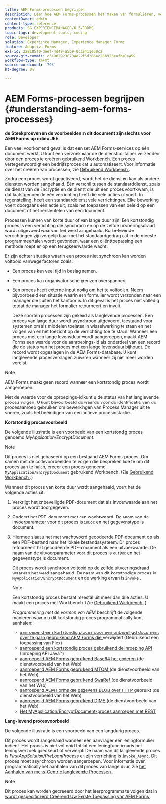```yaml
---
title: AEM Forms-processen begrijpen
description: Leer hoe AEM Forms-processen het maken van formulieren, verzenden, gegevensverwerking, validatie, integratie, workflowautomatisering en uitvoerbeheer omvatten.
contentOwner: admin
content-type: reference
products: SG_EXPERIENCEMANAGER/6.5/FORMS
topic-tags: development-tools, coding
role: Developer
solution: Experience Manager, Experience Manager Forms
feature: Adaptive Forms
exl-id: 228185f0-deef-4d49-a5b9-0c19411e30c2
source-git-commit: c3e9029236734e22f5d266ac26b923eafbe0a459
workflow-type: tm+mt
source-wordcount: '793'
ht-degree: 0%

---
```


# AEM Forms-processen begrijpen {#understanding-aem-forms-processes}

**de Steekproeven en de voorbeelden in dit document zijn slechts voor AEM Forms op milieu JEE.**

Een veel voorkomend geval is dat een set AEM Forms-services op één document werkt. U kunt een verzoek naar de de dienstcontainer verzenden door een proces te creëren gebruikend Workbench. Een proces vertegenwoordigt een bedrijfsproces dat u automatiseert. Voor informatie over het creëren van processen, zie [ Gebruikend Workbench ](https://www.adobe.com/go/learn_aemforms_workbench_63).

Zodra een proces wordt geactiveerd, wordt het de dienst en kan als andere diensten worden aangehaald. Één verschil tussen de standaarddienst, zoals de dienst van de Encryptie en de dienst die uit een proces voortkwam, is dat laatstgenoemde één verrichting heeft die vele acties uitvoert. In tegenstelling, heeft een standaarddienst vele verrichtingen. Elke bewerking voert doorgaans één actie uit, zoals het toepassen van een beleid op een document of het versleutelen van een document.

Processen kunnen van korte duur of van lange duur zijn. Een kortstondig proces is een verrichting die synchroon en op de zelfde uitvoeringsdraad wordt uitgevoerd waarvan het werd aangehaald. Korte-levende verrichtingen zijn vergelijkbaar met het standaardgedrag dat in de meeste programmeertalen wordt gevonden, waar een cliënttoepassing een methode roept en op een terugkeerwaarde wacht.

Er zijn echter situaties waarin een proces niet synchroon kan worden voltooid vanwege factoren zoals:

* Een proces kan veel tijd in beslag nemen.
* Een proces kan organisatorische grenzen overspannen.
* Een proces heeft externe input nodig om het te voltooien. Neem bijvoorbeeld een situatie waarin een formulier wordt verzonden naar een manager die buiten het kantoor is. In dit geval is het proces niet volledig totdat de manager het formulier retourneert en invult.

  Deze soorten processen zijn gekend als langlevende processen. Een proces van lange duur wordt asynchroon uitgevoerd, toestaand voor systemen om als middelen toelaten in wisselwerking te staan en het volgen van en het toezicht op de verrichting toe te staan. Wanneer een proces met een lange levensduur wordt aangeroepen, maakt AEM Forms een waarde voor de aanroepings-id als onderdeel van een record die de status van het proces met een lange levensduur bijhoudt. De record wordt opgeslagen in de AEM Forms-database. U kunt langlevende procesverslagen zuiveren wanneer zij niet meer worden vereist.

>[!NOTE]
>
>AEM Forms maakt geen record wanneer een kortstondig proces wordt aangeroepen.

Met de waarde voor de oproepings-id kunt u de status van het langlevende proces volgen. U kunt bijvoorbeeld de waarde voor de identificatie van de procesaanroep gebruiken om bewerkingen van Process Manager uit te voeren, zoals het beëindigen van een actieve procesinstantie.

**Kortstondig procesvoorbeeld**

De volgende illustratie is een voorbeeld van een kortstondig proces genoemd *MyApplication/EncryptDocument*.

>[!NOTE]
>
>Dit proces is niet gebaseerd op een bestaand AEM Forms-proces. Om samen met de codevoorbeelden te volgen die bespreken hoe te om dit proces aan te halen, creeer een proces genoemd `MyApplication/EncryptDocument` gebruikend Workbench. (Zie [ Gebruikend Workbench ](https://www.adobe.com/go/learn_aemforms_workbench_63).)

Wanneer dit proces van korte duur wordt aangehaald, voert het de volgende acties uit:

1. Verkrijgt het onbeveiligde PDF-document dat als invoerwaarde aan het proces wordt doorgegeven.
1. Codeert het PDF-document met een wachtwoord. De naam van de invoerparameter voor dit proces is `inDoc` en het gegevenstype is document.
1. Hiermee slaat u het met wachtwoord gecodeerde PDF-document op als een PDF-bestand naar het lokale bestandssysteem. Dit proces retourneert het gecodeerde PDF-document als een uitvoerwaarde. De naam van de uitvoerparameter voor dit proces is `outDoc` en het gegevenstype is document.

   Dit proces wordt synchroon voltooid op de zelfde uitvoeringsdraad waarvan het werd aangehaald. De naam van dit kortstondige proces is `MyApplication/EncryptDocument` en de werking ervan is `invoke` .

   >[!NOTE]
   >
   >Een kortstondig proces bestaat meestal uit meer dan drie acties. U maakt een proces met Workbench. (Zie [ Gebruikend Workbench ](https://www.adobe.com/go/learn_aemforms_workbench_63).)

   *Programmering met de vormen van AEM* beschrijft de volgende manieren waarin u dit kortstondig proces programmatically kunt aanhalen:

   * [ aanroepend een kortstondig proces door een onbeveiligd document over te gaan gebruikend AEM Forms die ](/help/forms/developing/invoking-aem-forms-using-remoting.md#invoking-a-short-lived-process-by-passing-an-unsecure-document-using-remoting) verwijdert (Gebruikend een toepassing van Flex)
   * [ aanroepend een kortstondig proces gebruikend de Inroeping API ](/help/forms/developing/invoking-aem-forms-using-java.md#invoking-a-short-lived-process-using-the-invocation-api) (Inroeping API Java™)
   * [ aanroepend AEM Forms gebruikend Base64 het coderen ](/help/forms/developing/invoking-aem-forms-using-web.md#invoking-aem-forms-using-base64-encoding) (de dienstvoorbeeld van het Web)
   * [ aanroepend AEM Forms gebruikend MTOM ](/help/forms/developing/invoking-aem-forms-using-web.md#invoking-aem-forms-using-mtom) (de dienstvoorbeeld van het Web)
   * [ aanroepend AEM Forms gebruikend SwaRef ](/help/forms/developing/invoking-aem-forms-using-web.md#invoking-aem-forms-using-swaref) (de dienstvoorbeeld van het Web)
   * [ aanroepend AEM Forms die gegevens BLOB over HTTP ](/help/forms/developing/invoking-aem-forms-using-web.md#invoking-aem-forms-using-blob-data-over-http) gebruikt (de dienstvoorbeeld van het Web)
   * [ aanroepend AEM Forms gebruikend DIME ](/help/forms/developing/invoking-aem-forms-using-web.md#invoking-aem-forms-using-dime) (de dienstvoorbeeld van het Web)
   * [Het MyApplication/EncryptDocument-proces aanroepen met REST](/help/forms/developing/invoking-aem-forms-using-rest.md)

**Lang-levend procesvoorbeeld**

De volgende illustratie is een voorbeeld van een langdurig proces.

Dit proces wordt aangehaald wanneer een aanvrager een leningformulier indient. Het proces is niet voltooid totdat een leningfunctionaris het leningsverzoek goedkeurt of verwerpt. De naam van dit langlevende proces is *FirstAppSolution/PreLoanProcess* en zijn verrichting is `invoke_Async`. Dit proces moet asynchroon worden aangeroepen. Voor informatie over programmatically het aanhalen van dit proces van lange duur, zie [ het Aanhalen van mens-Centric langlevende Processen ](/help/forms/developing/invoking-human-centric-long-lived.md#invoking-human-centric-long-lived-processes).

>[!NOTE]
>
>Dit proces kan worden gecreeerd door het leerprogramma te volgen dat in [ wordt gespecificeerd Creërend Uw Eerste Toepassing van AEM Forms ](https://www.adobe.com/go/learn_aemforms_firstapp_ds_63).
